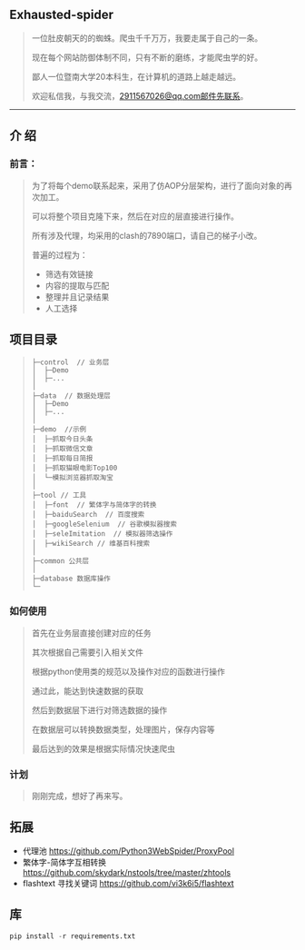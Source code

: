 ##  Exhausted-spider

> 一位肚皮朝天的的蜘蛛。爬虫千千万万，我要走属于自己的一条。
>
> 现在每个网站防御体制不同，只有不断的磨练，才能爬虫学的好。
>
> 鄙人一位暨南大学20本科生，在计算机的道路上越走越远。
>
> 欢迎私信我，与我交流，2911567026@qq.com邮件先联系。

***

##   介 绍

###  前言：

>  为了将每个demo联系起来，采用了仿AOP分层架构，进行了面向对象的再次加工。
>
> 可以将整个项目克隆下来，然后在对应的层直接进行操作。
>
> 所有涉及代理，均采用的clash的7890端口，请自己的梯子小改。
> 
> 普遍的过程为：
>
> - 筛选有效链接
> - 内容的提取与匹配
> - 整理并且记录结果
> - 人工选择


##  项目目录

>```
>├─control  // 业务层
>│  ├─Demo
>│  ├─...
>│
>├─data  // 数据处理层
>│  ├─Demo
>│  ├─...
>│
>├─demo  //示例
>│  ├─抓取今日头条
>│  ├─抓取微信文章
>│  ├─抓取每日简报
>│  ├─抓取猫眼电影Top100
>│  └─模拟浏览器抓取淘宝
>│
>├─tool // 工具
>│  ├─font  // 繁体字与简体字的转换
>│  ├─baiduSearch  // 百度搜索
>│  ├─googleSelenium  // 谷歌模拟器搜索
>│  ├─seleImitation  // 模拟器筛选操作
>│  ├─wikiSearch // 维基百科搜索
>│
>├─common 公共层
>│
>├─database 数据库操作
>└─
>```

###  如何使用

> 首先在业务层直接创建对应的任务
>
> 其次根据自己需要引入相关文件
>
> 根据python使用类的规范以及操作对应的函数进行操作
>
> 通过此，能达到快速数据的获取
>
> 然后到数据层下进行对筛选数据的操作
>
> 在数据层可以转换数据类型，处理图片，保存内容等
>
> 最后达到的效果是根据实际情况快速爬虫

###  计划

> 刚刚完成，想好了再来写。

##  拓展

- 代理池 https://github.com/Python3WebSpider/ProxyPool
- 繁体字-简体字互相转换 https://github.com/skydark/nstools/tree/master/zhtools
- flashtext 寻找关键词 https://github.com/vi3k6i5/flashtext

##  库

```python
pip install -r requirements.txt
```



